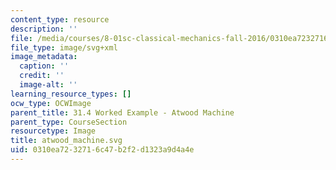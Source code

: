 ```yaml
---
content_type: resource
description: ''
file: /media/courses/8-01sc-classical-mechanics-fall-2016/0310ea7232716c47b2f2d1323a9d4a4e_atwood_machine.svg
file_type: image/svg+xml
image_metadata:
  caption: ''
  credit: ''
  image-alt: ''
learning_resource_types: []
ocw_type: OCWImage
parent_title: 31.4 Worked Example - Atwood Machine
parent_type: CourseSection
resourcetype: Image
title: atwood_machine.svg
uid: 0310ea72-3271-6c47-b2f2-d1323a9d4a4e
---
```

